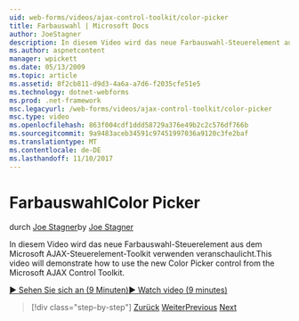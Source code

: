 ```yaml
---
uid: web-forms/videos/ajax-control-toolkit/color-picker
title: Farbauswahl | Microsoft Docs
author: JoeStagner
description: In diesem Video wird das neue Farbauswahl-Steuerelement aus dem Microsoft AJAX-Steuerelement-Toolkit verwenden veranschaulicht.
ms.author: aspnetcontent
manager: wpickett
ms.date: 05/13/2009
ms.topic: article
ms.assetid: 8f2cb811-d9d3-4a6a-a7d6-f2035cfe51e5
ms.technology: dotnet-webforms
ms.prod: .net-framework
msc.legacyurl: /web-forms/videos/ajax-control-toolkit/color-picker
msc.type: video
ms.openlocfilehash: 863f004cdf1ddd58729a376e49b2c2c576df766b
ms.sourcegitcommit: 9a9483aceb34591c97451997036a9120c3fe2baf
ms.translationtype: MT
ms.contentlocale: de-DE
ms.lasthandoff: 11/10/2017
---
```

<a name="color-picker"></a><span data-ttu-id="4aa84-103">Farbauswahl</span><span class="sxs-lookup"><span data-stu-id="4aa84-103">Color Picker</span></span>
====================
<span data-ttu-id="4aa84-104">durch [Joe Stagner](https://github.com/JoeStagner)</span><span class="sxs-lookup"><span data-stu-id="4aa84-104">by [Joe Stagner](https://github.com/JoeStagner)</span></span>

<span data-ttu-id="4aa84-105">In diesem Video wird das neue Farbauswahl-Steuerelement aus dem Microsoft AJAX-Steuerelement-Toolkit verwenden veranschaulicht.</span><span class="sxs-lookup"><span data-stu-id="4aa84-105">This video will demonstrate how to use the new Color Picker control from the Microsoft AJAX Control Toolkit.</span></span>

[<span data-ttu-id="4aa84-106">&#9654; Sehen Sie sich an (9 Minuten)</span><span class="sxs-lookup"><span data-stu-id="4aa84-106">&#9654; Watch video (9 minutes)</span></span>](https://channel9.msdn.com/Blogs/ASP-NET-Site-Videos/color-picker)

>[!div class="step-by-step"]
<span data-ttu-id="4aa84-107">[Zurück](control-extenders.md)
[Weiter](combo-box.md)</span><span class="sxs-lookup"><span data-stu-id="4aa84-107">[Previous](control-extenders.md)
[Next](combo-box.md)</span></span>
